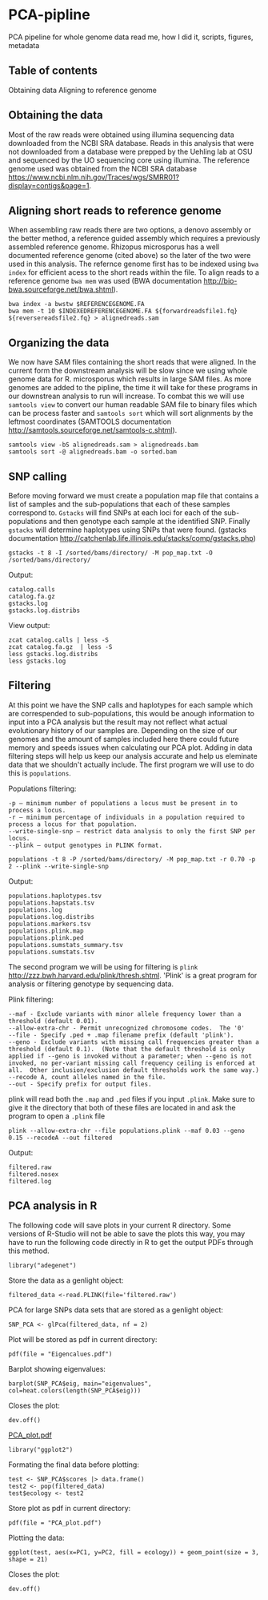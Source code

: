 # PCA-pipline
PCA pipeline for whole genome data
read me, how I did it, scripts, figures, metadata


## Table of contents
Obtaining data
Aligning to reference genome


## Obtaining the data
Most of the raw reads were obtained using illumina sequencing data downloaded from the NCBI SRA database. Reads in this analysis that were not downloaded from a database were prepped by the Uehling lab at OSU and sequenced by the UO sequencing core using illumina. The reference genome used was obtained from the NCBI SRA database https://www.ncbi.nlm.nih.gov/Traces/wgs/SMRR01?display=contigs&page=1. 


## Aligning short reads to reference genome
When assembling raw reads there are two options, a denovo assembly or the better method, a reference guided assembly which requires a previously assembled reference genome. Rhizopus microsporus has a well documented reference genome (cited above) so the later of the two were used in this analysis. The refernce genome first has to be indexed using `bwa index` for efficient acess to the short reads within the file. To align reads to a reference genome `bwa mem` was used (BWA documentation http://bio-bwa.sourceforge.net/bwa.shtml).

```
bwa index -a bwstw $REFERENCEGENOME.FA
bwa mem -t 10 $INDEXEDREFERENCEGENOME.FA ${forwardreadsfile1.fq} ${reversereadsfile2.fq} > alignedreads.sam
```

## Organizing the data
We now have SAM files containing the short reads that were aligned. In the current form the downstream analysis will be slow since we using whole genome data for R. microsporus which results in large SAM files. As more genomes are added to the pipline, the time it will take for these programs in our downstrean analysis to run will increase. To combat this we will use `samtools view` to convert our human readable SAM file to binary files which can be process faster and `samtools sort` which will sort alignments by the leftmost coordinates (SAMTOOLS documentation http://samtools.sourceforge.net/samtools-c.shtml). 

```
samtools view -bS alignedreads.sam > alignedreads.bam
samtools sort -@ alignedreads.bam -o sorted.bam
```

## SNP calling
Before moving forward we must create a population map file that contains a list of samples and the sub-populations that each of these samples correspond to. `Gstacks` will find SNPs at each loci for each of the sub-populations and then genotype each sample at the identified SNP. Finally `gstacks` will determine haplotypes using SNPs that were found. (gstacks documentation http://catchenlab.life.illinois.edu/stacks/comp/gstacks.php)

`gstacks -t 8 -I /sorted/bams/directory/ -M pop_map.txt -O /sorted/bams/directory/`

Output:
```
catalog.calls       
catalog.fa.gz 
gstacks.log               
gstacks.log.distribs
```

View output:
```
zcat catalog.calls | less -S
zcat catalog.fa.gz  | less -S
less gstacks.log.distribs
less gstacks.log
```

## Filtering
At this point we have the SNP calls and haplotypes for each sample which are correspended to sub-populations, this would be anough information to input into a PCA analysis but the result may not reflect what actual evolutionary history of our samples are. Depending on the size of our genomes and the amount of samples included here there could future memory and speeds issues when calculating our PCA plot. Adding in data filtering steps will help us keep our analysis accurate and help us eleminate data that we shouldn't actually include. The first program we will use to do this is `populations`. 

Populations filtering:
```
-p — minimum number of populations a locus must be present in to process a locus.
-r — minimum percentage of individuals in a population required to process a locus for that population.
--write-single-snp — restrict data analysis to only the first SNP per locus.
--plink — output genotypes in PLINK format.
```

`populations -t 8 -P /sorted/bams/directory/ -M pop_map.txt -r 0.70 -p 2 --plink --write-single-snp` 

Output:
```
populations.haplotypes.tsv
populations.hapstats.tsv
populations.log
populations.log.distribs
populations.markers.tsv
populations.plink.map
populations.plink.ped
populations.sumstats_summary.tsv
populations.sumstats.tsv
```

The second program we will be using for filtering is `plink` http://zzz.bwh.harvard.edu/plink/thresh.shtml. 'Plink' is a great program for analysis or filtering genotype by sequencing data. 

Plink filtering:
```
--maf - Exclude variants with minor allele frequency lower than a threshold (default 0.01).
--allow-extra-chr - Permit unrecognized chromosome codes.  The '0'
--file - Specify .ped + .map filename prefix (default 'plink').
--geno - Exclude variants with missing call frequencies greater than a threshold (default 0.1).  (Note that the default threshold is only applied if --geno is invoked without a parameter; when --geno is not invoked, no per-variant missing call frequency ceiling is enforced at all.  Other inclusion/exclusion default thresholds work the same way.)
--recode A, count alleles named in the file.
--out - Specify prefix for output files.
```

plink will read both the `.map` and `.ped` files if you input `.plink`. Make sure to give it the directory that both of these files are located in and ask the program to open a `.plink` file

`plink --allow-extra-chr --file populations.plink --maf 0.03 --geno 0.15 --recodeA --out filtered`

Output:
```
filtered.raw
filtered.nosex
filtered.log
```

## PCA analysis in R
The following code will save plots in your current R directory. Some versions of R-Studio will not be able to save the plots this way, you may have to run the following code directly in R to get the output PDFs through this method.

`library("adegenet")`

Store the data as a genlight object:

`filtered_data <-read.PLINK(file='filtered.raw')`

PCA for large SNPs data sets that are stored as a genlight object:

`SNP_PCA <- glPca(filtered_data, nf = 2)`

Plot will be stored as pdf in current directory:

`pdf(file = "Eigencalues.pdf")`

Barplot showing eigenvalues:

`barplot(SNP_PCA$eig, main="eigenvalues", col=heat.colors(length(SNP_PCA$eig)))`

Closes the plot:

`dev.off()`

[PCA_plot.pdf](https://github.com/stairsb/PCA-pipline/files/10190697/PCA_plot.pdf)


`library("ggplot2")`

Formating the final data before plotting:

```
test <- SNP_PCA$scores |> data.frame()
test2 <- pop(filtered_data)
test$ecology <- test2
```

Store plot as pdf in current directory:

`pdf(file = "PCA_plot.pdf")`

Plotting the data:

`ggplot(test, aes(x=PC1, y=PC2, fill = ecology)) +
  geom_point(size = 3, shape = 21)`

Closes the plot:

`dev.off()`


